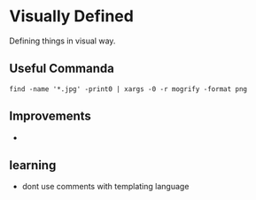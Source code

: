 # Visually Defined

Defining things in visual way.

## Useful Commanda
`find -name '*.jpg' -print0 | xargs -0 -r mogrify -format png`

## Improvements
-

## learning
- dont use comments with templating language
